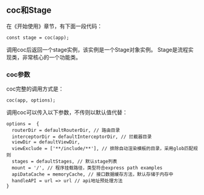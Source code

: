 ## coc和Stage

在《开始使用》章节，有下面一段代码：
```
const stage = coc(app);
```
调用coc后返回一个stage实例，该实例是一个Stage对象实例。
Stage是流程实现类，非常核心的一个功能类。

### coc参数

coc完整的调用方式是：

```
coc(app, options);
```

调用coc可以传入以下参数，不传则以默认值代替：

```
options =  { 
  routerDir = defaultRouterDir, // 路由目录 
  interceptorDir = defaultInterceptorDir, // 拦截器目录
  viewDir = defaultViewDir, 
  viewExclude = ['**/include/**'], // 排除自动渲染模板的目录，采用glob匹配规则
  stages = defaultStages, // 默认stage列表
  mount = '/', // 程序挂载路径，类型符合express path examples
  apiDataCache = memoryCache, // 接口数据缓存方法，默认存储于内存中
  handleAPI = url => url // api地址预处理方法
}

```